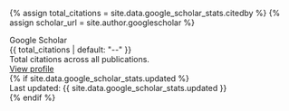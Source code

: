{% assign total_citations = site.data.google_scholar_stats.citedby %}
{% assign scholar_url = site.author.googlescholar %}

<div class="scholar-metrics">
  <div class="scholar-metrics__card">
    <div class="scholar-metrics__label">Google Scholar</div>
    <div class="scholar-metrics__count" id="total_cit">{{ total_citations | default: "--" }}</div>
    <div class="scholar-metrics__description">Total citations across all publications.</div>
    <div class="scholar-metrics__actions">
      <a class="btn btn--primary" href="{{ scholar_url }}" target="_blank" rel="noopener">View profile</a>
    </div>
    {% if site.data.google_scholar_stats.updated %}
    <div class="scholar-metrics__meta">Last updated: {{ site.data.google_scholar_stats.updated }}</div>
    {% endif %}
  </div>
</div>
